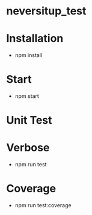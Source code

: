# neversitup_test

# Installation

- npm install

# Start

- npm start

# Unit Test

# Verbose

- npm run test

# Coverage

- npm run test:coverage
